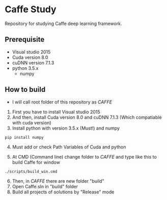 # Caffe Study
Repository for studying Caffe deep learning framework.

## Prerequisite
* Visual studio 2015
* Cuda version 8.0
* cuDNN version 7.1.3
* python 3.5.x
  * numpy
  
## How to build
* I will call root folder of this repository as $CAFFE$
1. First you have to install Visual studio 2015
2. And then, install Cuda version 8.0 and cuDNN 7.1.3 (Which compatiable with cuda version)
3. Install python with version 3.5.x (Must!) and numpy

```
pip install numpy
```

4. Must add or check Path Variables of Cuda and python

5. At CMD (Command line) change folder to $CAFFE$ and type like this to build Caffe for window

```
./scripts/build_win.cmd
```

6. Then, in $CAFFE$ there are new folder "build"
7. Open Caffe.sln in "build" folder
8. Build all projects of solutions by "Release" mode

